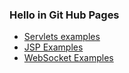 <!DOCTYPE HTML><html lang="en"><head>
<meta charset="UTF-8">
<title>Hello world</title>
</head>
<body>
<div>

</div>
<p>
<h3>Hello in Git Hub Pages</H3>
<p></p>
<ul>
<li><a href="servlets">Servlets examples</a></li>
<li><a href="jsp">JSP Examples</a></li>
<li><a href="websocket/index.xhtml">WebSocket Examples</a></li>
</ul>

</body></html>
